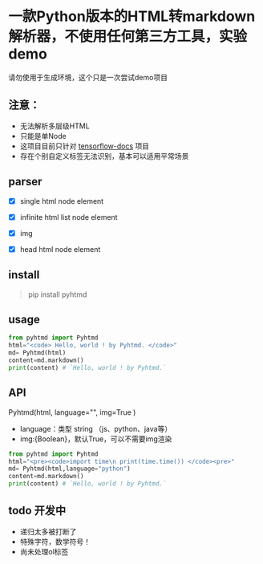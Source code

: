 # 一款Python版本的HTML转markdown解析器，不使用任何第三方工具，实验demo

请勿使用于生成环境，这个只是一次尝试demo项目

## 注意：

- 无法解析多层级HTML
- 只能是单Node
- 这项目目前只针对 [tensorflow-docs](https://github.com/veaba/tensorflow-docs) 项目
- 存在个别自定义标签无法识别，基本可以适用平常场景


## parser
- [x] single html node element
- [x] infinite html list node element
- [x] img
- [x] head html node element


## install 

> pip install pyhtmd


## usage

```python
from pyhtmd import Pyhtmd
html="<code> Hello, world ! by Pyhtmd. </code>"
md= Pyhtmd(html)
content=md.markdown()
print(content) # `Hello, world ! by Pyhtmd.`
```

## API
Pyhtmd(html,
 language="",
 img=True
)

- language：类型 string （js、python、java等）
- img:{Boolean}，默认True，可以不需要img渲染
```python
from pyhtmd import Pyhtmd
html="<pre><code>import time\n print(time.time()) </code><pre>"
md= Pyhtmd(html,language="python")
content=md.markdown()
print(content) # `Hello, world ! by Pyhtmd.`
```

## todo 开发中 
- 递归太多被打断了
- 特殊字符，数学符号！
- 尚未处理ol标签
